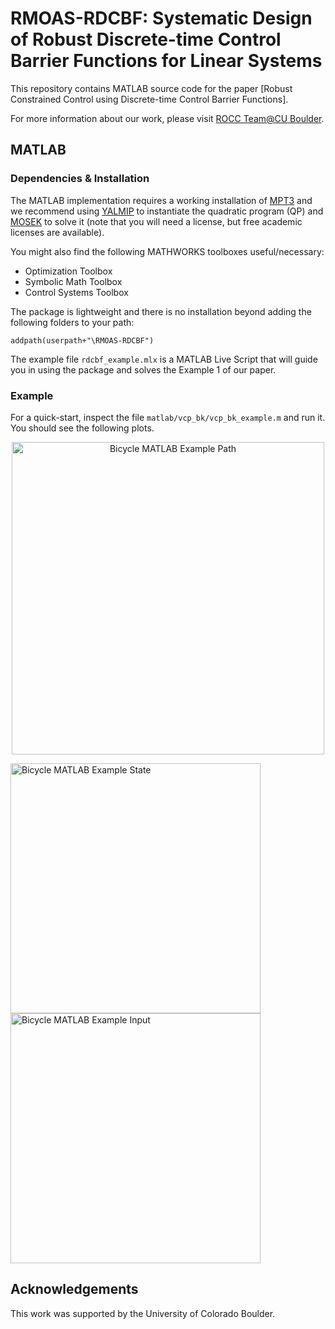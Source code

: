 # RMOAS-RDCBF: Systematic Design of Robust Discrete-time Control Barrier Functions for Linear Systems
This repository contains MATLAB source code for the paper [Robust Constrained Control using
Discrete-time Control Barrier Functions].


For more information about our work, please visit [ROCC Team@CU Boulder](https://www.colorado.edu/faculty/nicotra/robotics-optimization-and-constrained-control).

## MATLAB
### Dependencies & Installation
The MATLAB implementation requires a working installation of [MPT3](https://www.mpt3.org/) and
we recommend using [YALMIP](https://yalmip.github.io/) to instantiate the quadratic program
(QP) and [MOSEK](https://www.mosek.com/) to solve it (note that you will need a license, but free academic licenses are available).

You might also find the following MATHWORKS toolboxes useful/necessary:
* Optimization Toolbox
* Symbolic Math Toolbox
* Control Systems Toolbox

The package is lightweight and there is no installation beyond adding the following folders to
your path:
```
addpath(userpath+"\RMOAS-RDCBF")
```
The example file `rdcbf_example.mlx` is a MATLAB Live Script that will guide you in using the
package and solves the Example 1 of our paper.

### Example
For a quick-start, inspect the file `matlab/vcp_bk/vcp_bk_example.m` and run it.
You should see the following plots.

<p align="center">
  <img src="https://github.com/ARC-Lab-Research-Group/FlatVCP/blob/master/img/bk_matlab_example_path.png" width="500" alt="Bicycle MATLAB Example Path">
</p>
<p float="center">
  <img src="https://github.com/ARC-Lab-Research-Group/FlatVCP/blob/master/img/bk_matlab_example_state.png" width="400" alt="Bicycle MATLAB Example State">
  <img src="https://github.com/ARC-Lab-Research-Group/FlatVCP/blob/master/img/bk_matlab_example_input.png" width="400" alt="Bicycle MATLAB Example Input">
</p>

## Acknowledgements
This work was supported by the University of Colorado Boulder.
